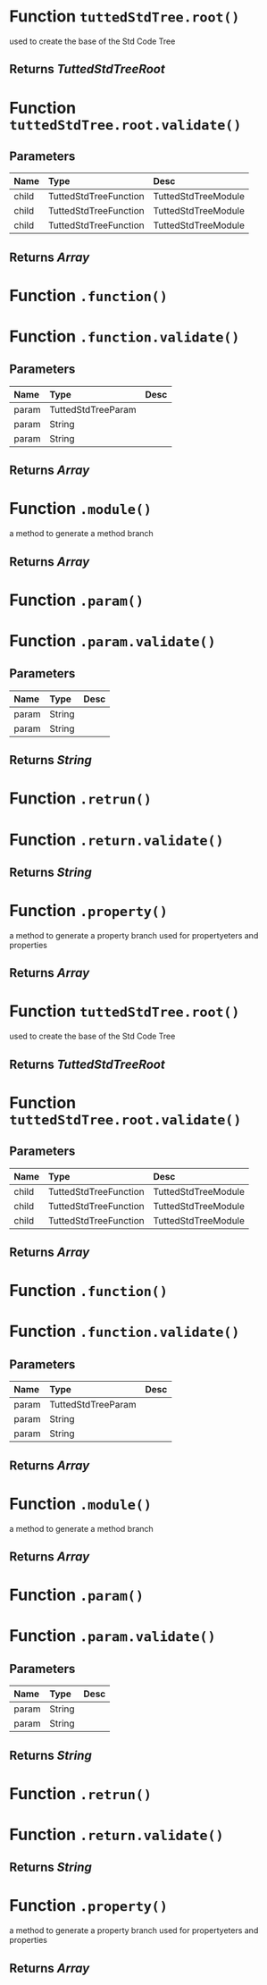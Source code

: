 # Function `tuttedStdTree.root()`
used to create the base of the Std Code Tree
## Returns *TuttedStdTreeRoot*
# Function `tuttedStdTree.root.validate()`
## Parameters
| Name | Type | Desc |
|:---- |:---- |:---- |
| child | TuttedStdTreeFunction|TuttedStdTreeModule |  |
| child | TuttedStdTreeFunction|TuttedStdTreeModule |  |
| child | TuttedStdTreeFunction|TuttedStdTreeModule |  |
## Returns *Array*
# Function `.function()`
# Function `.function.validate()`
## Parameters
| Name | Type | Desc |
|:---- |:---- |:---- |
| param | TuttedStdTreeParam |  |
| param | String |  |
| param | String |  |
## Returns *Array*
# Function `.module()`
a method to generate a method branch
## Returns *Array*
# Function `.param()`
# Function `.param.validate()`
## Parameters
| Name | Type | Desc |
|:---- |:---- |:---- |
| param | String |  |
| param | String |  |
## Returns *String*
# Function `.retrun()`
# Function `.return.validate()`
## Returns *String*
# Function `.property()`
a method to generate a property branch used for propertyeters and properties
## Returns *Array*
# Function `tuttedStdTree.root()`
used to create the base of the Std Code Tree
## Returns *TuttedStdTreeRoot*
# Function `tuttedStdTree.root.validate()`
## Parameters
| Name | Type | Desc |
|:---- |:---- |:---- |
| child | TuttedStdTreeFunction|TuttedStdTreeModule |  |
| child | TuttedStdTreeFunction|TuttedStdTreeModule |  |
| child | TuttedStdTreeFunction|TuttedStdTreeModule |  |
## Returns *Array*
# Function `.function()`
# Function `.function.validate()`
## Parameters
| Name | Type | Desc |
|:---- |:---- |:---- |
| param | TuttedStdTreeParam |  |
| param | String |  |
| param | String |  |
## Returns *Array*
# Function `.module()`
a method to generate a method branch
## Returns *Array*
# Function `.param()`
# Function `.param.validate()`
## Parameters
| Name | Type | Desc |
|:---- |:---- |:---- |
| param | String |  |
| param | String |  |
## Returns *String*
# Function `.retrun()`
# Function `.return.validate()`
## Returns *String*
# Function `.property()`
a method to generate a property branch used for propertyeters and properties
## Returns *Array*
